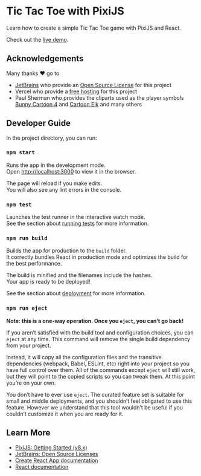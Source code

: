 # Tic Tac Toe with PixiJS

Learn how to create a simple Tic Tac Toe game with PixiJS and React.

Check out the [live demo](https://pixi-tic-tac-toe.vercel.app/).

## Acknowledgements

Many thanks ❤️ go to

- [JetBrains](https://www.jetbrains.com/?from=experiment-with-pixijs) who provide an [Open Source License](https://www.jetbrains.com/community/opensource/) for this project
- Vercel who provide a [free hosting](https://vercel.com/) for this project
- Paul Sherman who provides the cliparts used as the player symbols [Bunny Cartoon 4](https://www.wpclipart.com/animals/R/rabbit/bunny_cartoon_4.png.html) and [Cartoon Elk](https://www.wpclipart.com/animals/E/cartoon_elk.png.html) and many others

## Developer Guide

In the project directory, you can run:

### `npm start`

Runs the app in the development mode.\
Open [http://localhost:3000](http://localhost:3000) to view it in the browser.

The page will reload if you make edits.\
You will also see any lint errors in the console.

### `npm test`

Launches the test runner in the interactive watch mode.\
See the section about [running tests](https://facebook.github.io/create-react-app/docs/running-tests) for more information.

### `npm run build`

Builds the app for production to the `build` folder.\
It correctly bundles React in production mode and optimizes the build for the best performance.

The build is minified and the filenames include the hashes.\
Your app is ready to be deployed!

See the section about [deployment](https://facebook.github.io/create-react-app/docs/deployment) for more information.

### `npm run eject`

**Note: this is a one-way operation. Once you `eject`, you can’t go back!**

If you aren’t satisfied with the build tool and configuration choices, you can `eject` at any time. This command will remove the single build dependency from your project.

Instead, it will copy all the configuration files and the transitive dependencies (webpack, Babel, ESLint, etc) right into your project so you have full control over them. All of the commands except `eject` will still work, but they will point to the copied scripts so you can tweak them. At this point you’re on your own.

You don’t have to ever use `eject`. The curated feature set is suitable for small and middle deployments, and you shouldn’t feel obligated to use this feature. However we understand that this tool wouldn’t be useful if you couldn’t customize it when you are ready for it.

## Learn More

- [PixiJS: Getting Started (v8.x)](https://pixijs.com/8.x/guides/basics/getting-started)
- [JetBrains: Open Source Licenses](https://www.jetbrains.com/community/opensource/)
- [Create React App documentation](https://facebook.github.io/create-react-app/docs/getting-started)
- [React documentation](https://reactjs.org/)
